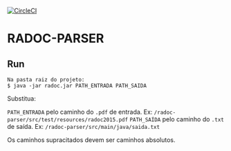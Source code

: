 [![CircleCI](https://circleci.com/gh/kaiomagalhaes/radoc-parser.svg?style=svg)](https://circleci.com/gh/kaiomagalhaes/radoc-parser)

# RADOC-PARSER

## Run
```
Na pasta raiz do projeto:
$ java -jar radoc.jar PATH_ENTRADA PATH_SAIDA
```

Substitua:

`PATH_ENTRADA` pelo caminho do `.pdf` de entrada. Ex: `/radoc-parser/src/test/resources/radoc2015.pdf`
`PATH_SAÍDA` pelo caminho do `.txt` de saída. Ex: `/radoc-parser/src/main/java/saida.txt`

Os caminhos supracitados devem ser caminhos absolutos.
